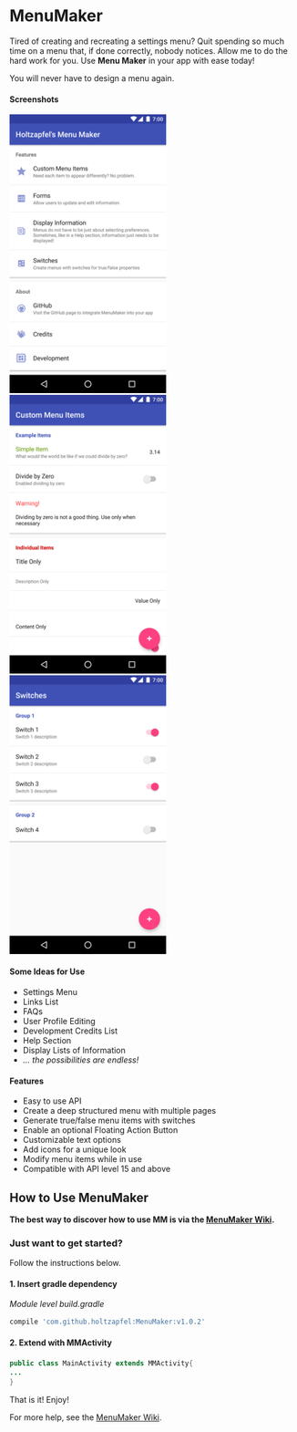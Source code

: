 # MenuMaker

Tired of creating and recreating a settings menu?  Quit spending so much time on a menu that, if done correctly, nobody notices.  Allow me to do the hard work for you.  Use **Menu Maker** in your app with ease today!  

You will never have to design a menu again.

#### Screenshots
<img src="https://github.com/holtzapfel/MenuMaker/raw/master/dev/screenshots/device-2017-06-30-112934.png" width="275"><img src="https://github.com/holtzapfel/MenuMaker/raw/master/dev/screenshots/device-2017-06-30-113659.png" width="275"><img src="https://github.com/holtzapfel/MenuMaker/raw/master/dev/screenshots/device-2017-06-30-113808.png" width="275">

#### Some Ideas for Use
- Settings Menu
- Links List
- FAQs
- User Profile Editing
- Development Credits List
- Help Section
- Display Lists of Information
- _... the possibilities are endless!_

#### Features
- Easy to use API
- Create a deep structured menu with multiple pages
- Generate true/false menu items with switches
- Enable an optional Floating Action Button
- Customizable text options
- Add icons for a unique look
- Modify menu items while in use
- Compatible with API level 15 and above

## How to Use MenuMaker
**The best way to discover how to use MM is via the [MenuMaker Wiki](https://github.com/holtzapfel/MenuMaker/wiki).**  
### Just want to get started?
Follow the instructions below.
#### 1. Insert gradle dependency
_Module level build.gradle_
```gradle
compile 'com.github.holtzapfel:MenuMaker:v1.0.2'
```
#### 2. Extend with **MMActivity**
```java
public class MainActivity extends MMActivity{
...
}
```
That is it!  Enjoy!

For more help, see the [MenuMaker Wiki](https://github.com/holtzapfel/MenuMaker/wiki).